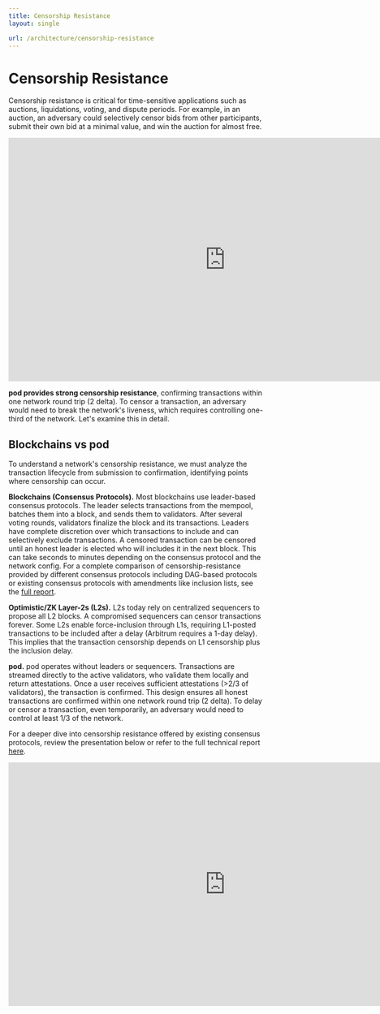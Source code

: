 ```yaml
---
title: Censorship Resistance
layout: single

url: /architecture/censorship-resistance
---
```

# Censorship Resistance

Censorship resistance is critical for time-sensitive applications such as auctions, 
liquidations, voting, and dispute periods. For example, in an auction, 
an adversary could selectively censor bids from other participants, submit 
their own bid at a minimal value, and win the auction for almost free. 

<iframe src="https://player.vimeo.com/video/1034094359" width="853" height="480" frameborder="0" allow="autoplay; fullscreen; picture-in-picture" allowfullscreen></iframe>

**pod provides strong censorship resistance**, confirming transactions within one 
network round trip (2 delta). To censor a transaction, an adversary would need 
to break the network's liveness, which requires controlling one-third of the network. 
Let's examine this in detail.

## Blockchains vs pod

To understand a network's censorship resistance, we must analyze the transaction lifecycle 
from submission to confirmation, identifying points where censorship can occur.

**Blockchains (Consensus Protocols).** Most blockchains use leader-based consensus protocols. 
The leader selects transactions from the mempool, batches them into a block, and sends 
them to validators. After several voting rounds, validators finalize the block and its 
transactions. Leaders have complete discretion over which transactions to include and 
can selectively exclude transactions. A censored transaction can be censored until 
an honest leader is elected who will includes it in the next block. This can take
seconds to minutes depending on the consensus protocol and the network config. 
For a complete comparison of censorship-resistance provided by different consensus protocols 
including DAG-based protocols or existing consensus protocols with amendments like inclusion lists, 
see the [full report](https://www.commonprefix.com/static/clients/flashbots/flashbots_report.pdf).

**Optimistic/ZK Layer-2s (L2s).** L2s today rely on centralized sequencers to propose all L2 blocks. 
A compromised sequencers can censor transactions forever. Some L2s enable 
force-inclusion through L1s, requiring L1-posted transactions to be included after a delay 
(Arbitrum requires a 1-day delay). This implies that the transaction censorship depends on L1 censorship 
plus the inclusion delay.

**pod.** pod operates without leaders or sequencers. Transactions are streamed directly 
to the active validators, who validate them locally and return attestations. Once a user 
receives sufficient attestations (>2/3 of validators), the transaction is confirmed. 
This design ensures all honest transactions are confirmed within one network round trip 
(2 delta). To delay or censor a transaction, even temporarily, an adversary would need 
to control at least 1/3 of the network.

For a deeper dive into censorship resistance offered by existing consensus protocols, 
review the presentation below or refer to the full technical report 
[here](https://www.commonprefix.com/static/clients/flashbots/flashbots_report.pdf).

<iframe src="https://www.youtube.com/embed/O4MUHwJMgkI" width="853" height="480" frameborder="0" allow="autoplay; fullscreen; picture-in-picture" allowfullscreen></iframe>
